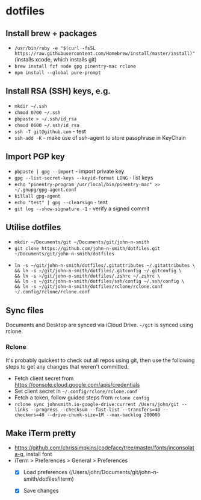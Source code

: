 # dotfiles

## Install brew + packages
- `/usr/bin/ruby -e "$(curl -fsSL https://raw.githubusercontent.com/Homebrew/install/master/install)"` (installs xcode, which installs git)
- `brew install fzf node gpg pinentry-mac rclone`
- `npm install --global pure-prompt`

## Install RSA (SSH) keys, e.g.
- `mkdir ~/.ssh`
- `chmod 0700 ~/.ssh`
- `pbpaste > ~/.ssh/id_rsa`
- `chmod 0600 ~/.ssh/id_rsa`
- `ssh -T git@github.com` - test
- `ssh-add -K` - make use of ssh-agent to store passphrase in KeyChain

## Import PGP key
- `pbpaste | gpg --import` - import private key
- `gpg --list-secret-keys --keyid-format LONG` - list keys
- `echo "pinentry-program /usr/local/bin/pinentry-mac" >> ~/.gnupg/gpg-agent.conf`
- `killall gpg-agent`
- `echo "test" | gpg --clearsign` - test
- `git log --show-signature -1` - verify a signed commit

## Utilise dotfiles
- `mkdir ~/Documents/git ~/Documents/git/john-n-smith`
- `git clone https://github.com/john-n-smith/dotfiles.git ~/Documents/git/john-n-smith/dotfiles`
- ```
  ln -s ~/git/john-n-smith/dotfiles/.gitattributes ~/.gitattributes \
  && ln -s ~/git/john-n-smith/dotfiles/.gitconfig ~/.gitconfig \
  && ln -s ~/git/john-n-smith/dotfiles/.zshrc ~/.zshrc \
  && ln -s ~/git/john-n-smith/dotfiles/ssh/config ~/.ssh/config \
  && ln -s ~/git/john-n-smith/dotfiles/rclone/rclone.conf ~/.config/rclone/rclone.conf
  ```

## Sync files
Documents and Desktop are synced via iCloud Drive. `~/git` is synced using rclone.

### Rclone
It's probably quickest to check out all repos using git, then use the following steps to get any changes that weren't committed.

- Fetch client secret from https://console.cloud.google.com/apis/credentials
- Set client secret in `~/.config/rclone/rclone.conf`
- Fetch a token, follow guided steps from `rclone config`
- `rclone sync johnsmith.io-google-drive:current /Users/john/git --links --progress --checksum --fast-list --transfers=40 --checkers=40 --drive-chunk-size=1M --max-backlog 200000`
 
 ## Make iTerm pretty
 - https://github.com/chrissimpkins/codeface/tree/master/fonts/inconsolata-g, install font
 - iTerm > Preferences > General > Preferences
    - [x] Load preferences (/Users/john/Documents/git/john-n-smith/dotfiles/iterm)
    - [x] Save changes 
  
